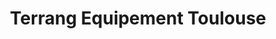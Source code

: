 ---
title: "Terrang Equipement Toulouse"
url: /auterive/terrang-equipement-toulouse/
shop: vêtements
---